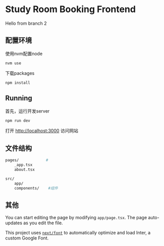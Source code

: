 # Study Room Booking Frontend

Hello from branch 2

## 配置环境
使用nvm配置node
```
nvm use
```

下载packages
```
npm install
```

## Running

首先，运行开发server

```bash
npm run dev
```

打开 [http://localhost:3000](http://localhost:3000) 访问网站

## 文件结构
```sh
pages/            # 
    _app.tsx
    about.tsx

src/
    app/
    components/    #组件
```


## 其他

You can start editing the page by modifying `app/page.tsx`. The page auto-updates as you edit the file.

This project uses [`next/font`](https://nextjs.org/docs/basic-features/font-optimization) to automatically optimize and load Inter, a custom Google Font.

